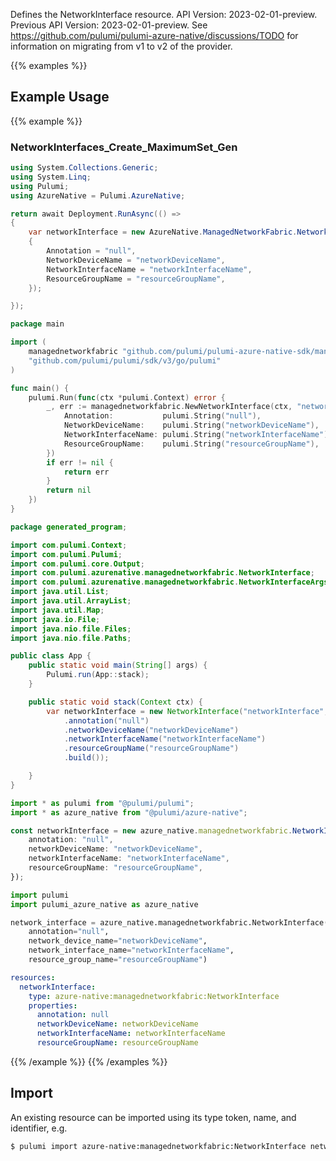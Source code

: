 Defines the NetworkInterface resource.
API Version: 2023-02-01-preview.
Previous API Version: 2023-02-01-preview. See https://github.com/pulumi/pulumi-azure-native/discussions/TODO for information on migrating from v1 to v2 of the provider.

{{% examples %}}
## Example Usage
{{% example %}}
### NetworkInterfaces_Create_MaximumSet_Gen
```csharp
using System.Collections.Generic;
using System.Linq;
using Pulumi;
using AzureNative = Pulumi.AzureNative;

return await Deployment.RunAsync(() => 
{
    var networkInterface = new AzureNative.ManagedNetworkFabric.NetworkInterface("networkInterface", new()
    {
        Annotation = "null",
        NetworkDeviceName = "networkDeviceName",
        NetworkInterfaceName = "networkInterfaceName",
        ResourceGroupName = "resourceGroupName",
    });

});


```

```go
package main

import (
	managednetworkfabric "github.com/pulumi/pulumi-azure-native-sdk/managednetworkfabric"
	"github.com/pulumi/pulumi/sdk/v3/go/pulumi"
)

func main() {
	pulumi.Run(func(ctx *pulumi.Context) error {
		_, err := managednetworkfabric.NewNetworkInterface(ctx, "networkInterface", &managednetworkfabric.NetworkInterfaceArgs{
			Annotation:           pulumi.String("null"),
			NetworkDeviceName:    pulumi.String("networkDeviceName"),
			NetworkInterfaceName: pulumi.String("networkInterfaceName"),
			ResourceGroupName:    pulumi.String("resourceGroupName"),
		})
		if err != nil {
			return err
		}
		return nil
	})
}

```

```java
package generated_program;

import com.pulumi.Context;
import com.pulumi.Pulumi;
import com.pulumi.core.Output;
import com.pulumi.azurenative.managednetworkfabric.NetworkInterface;
import com.pulumi.azurenative.managednetworkfabric.NetworkInterfaceArgs;
import java.util.List;
import java.util.ArrayList;
import java.util.Map;
import java.io.File;
import java.nio.file.Files;
import java.nio.file.Paths;

public class App {
    public static void main(String[] args) {
        Pulumi.run(App::stack);
    }

    public static void stack(Context ctx) {
        var networkInterface = new NetworkInterface("networkInterface", NetworkInterfaceArgs.builder()        
            .annotation("null")
            .networkDeviceName("networkDeviceName")
            .networkInterfaceName("networkInterfaceName")
            .resourceGroupName("resourceGroupName")
            .build());

    }
}

```

```typescript
import * as pulumi from "@pulumi/pulumi";
import * as azure_native from "@pulumi/azure-native";

const networkInterface = new azure_native.managednetworkfabric.NetworkInterface("networkInterface", {
    annotation: "null",
    networkDeviceName: "networkDeviceName",
    networkInterfaceName: "networkInterfaceName",
    resourceGroupName: "resourceGroupName",
});

```

```python
import pulumi
import pulumi_azure_native as azure_native

network_interface = azure_native.managednetworkfabric.NetworkInterface("networkInterface",
    annotation="null",
    network_device_name="networkDeviceName",
    network_interface_name="networkInterfaceName",
    resource_group_name="resourceGroupName")

```

```yaml
resources:
  networkInterface:
    type: azure-native:managednetworkfabric:NetworkInterface
    properties:
      annotation: null
      networkDeviceName: networkDeviceName
      networkInterfaceName: networkInterfaceName
      resourceGroupName: resourceGroupName

```

{{% /example %}}
{{% /examples %}}

## Import

An existing resource can be imported using its type token, name, and identifier, e.g.

```sh
$ pulumi import azure-native:managednetworkfabric:NetworkInterface networkInterfaceName /subscriptions/subscriptionId/resourceGroups/resourceGroupName/providers/Microsoft.ManagedNetworkFabric/networkDevices/networkDeviceName/networkInterfaces/networkInterfaceName 
```
